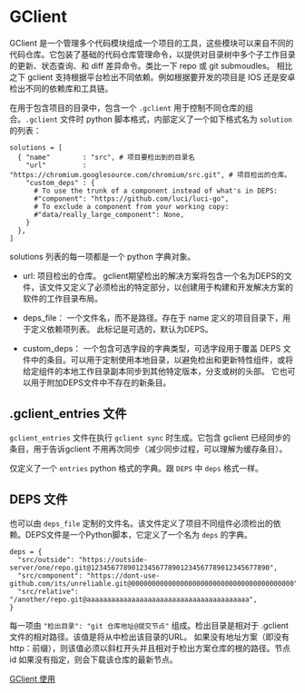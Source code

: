 # GClient

GClient 是一个管理多个代码模块组成一个项目的工具，这些模块可以来自不同的代码仓库。它包装了基础的代码仓库管理命令，以提供对目录树中多个子工作目录的更新、状态查询、和 diff 差异命令。类比一下 repo 或 git submoudles。 相比之下 gclient 支持根据平台检出不同依赖。例如根据要开发的项目是 IOS 还是安卓检出不同的依赖库和工具链。

在用于包含项目的目录中，包含一个 `.gclient` 用于控制不同仓库的组合。`.gclient` 文件时 python 脚本格式，内部定义了一个如下格式名为 `solution` 的列表：

```
solutions = [
  { "name"        : "src", # 项目要检出到的目录名
    "url"         : "https://chromium.googlesource.com/chromium/src.git", # 项目检出的仓库。
    "custom_deps" : {
      # To use the trunk of a component instead of what's in DEPS:
      #"component": "https://github.com/luci/luci-go",
      # To exclude a component from your working copy:
      #"data/really_large_component": None,
    }
  },
]
```

solutions 列表的每一项都是一个 python 字典对象。

- url: 项目检出的仓库。 gclient期望检出的解决方案将包含一个名为DEPS的文件，该文件又定义了必须检出的特定部分，以创建用于构建和开发解决方案的软件的工作目录布局。

- deps_file： 一个文件名，而不是路径。存在于 name 定义的项目目录下，用于定义依赖项列表。 此标记是可选的，默认为DEPS。

- custom_deps： 一个包含可选字段的字典类型，可选字段用于覆盖 DEPS 文件中的条目。可以用于定制使用本地目录，以避免检出和更新特性组件，或将给定组件的本地工作目录副本同步到其他特定版本，分支或树的头部。 它也可以用于附加DEPS文件中不存在的新条目。

## .gclient_entries 文件

`gclient_entries` 文件在执行 `gclient sync` 时生成。它包含 gclient 已经同步的条目，用于告诉gclient 不用再次同步（减少同步过程，可以理解为缓存条目）。

仅定义了一个 `entries` python 格式的字典。跟 `DEPS` 中 `deps` 格式一样。

## DEPS 文件

也可以由 `deps_file` 定制的文件名。该文件定义了项目不同组件必须检出的依赖。DEPS文件是一个Python脚本，它定义了一个名为 `deps` 的字典。

```
deps = {
  "src/outside": "https://outside-server/one/repo.git@12345677890123456778901234567789012345677890",
  "src/component": "https://dont-use-github.com/its/unreliable.git@0000000000000000000000000000000000000000",
  "src/relative": "/another/repo.git@aaaaaaaaaaaaaaaaaaaaaaaaaaaaaaaaaaaaaaaa",
}
```

每一项由 `"检出目录": "git 仓库地址@提交节点"` 组成。检出目录是相对于 .gclient 文件的相对路径。该值是将从中检出该目录的URL。 如果没有地址方案（即没有http：前缀），则该值必须以斜杠开头并且相对于检出方案仓库的根的路径。节点 id 如果没有指定，则会下载该仓库的最新节点。


[GClient 使用](https://www.cnblogs.com/xl2432/p/11596695.html)